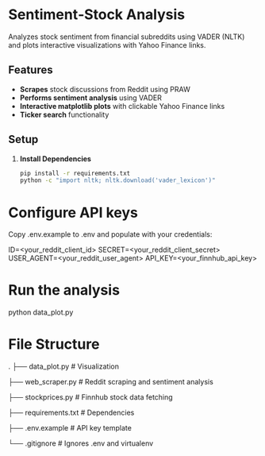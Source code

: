 # Sentiment‑Stock Analysis

Analyzes stock sentiment from financial subreddits using VADER (NLTK) and plots interactive visualizations with Yahoo Finance links.

## Features
- **Scrapes** stock discussions from Reddit using PRAW  
- **Performs sentiment analysis** using VADER  
- **Interactive matplotlib plots** with clickable Yahoo Finance links  
- **Ticker search** functionality  

## Setup

1. **Install Dependencies**
   ```bash
   pip install -r requirements.txt
   python -c "import nltk; nltk.download('vader_lexicon')"
   
# Configure API keys
Copy .env.example to .env and populate with your credentials:

ID=<your_reddit_client_id>
SECRET=<your_reddit_client_secret>
USER_AGENT=<your_reddit_user_agent>
API_KEY=<your_finnhub_api_key>
# Run the analysis

python data_plot.py

# File Structure
.
├── data_plot.py         # Visualization

├── web_scraper.py       # Reddit scraping and sentiment analysis

├── stockprices.py       # Finnhub stock data fetching

├── requirements.txt     # Dependencies

├── .env.example         # API key template

└── .gitignore           # Ignores .env and virtualenv

